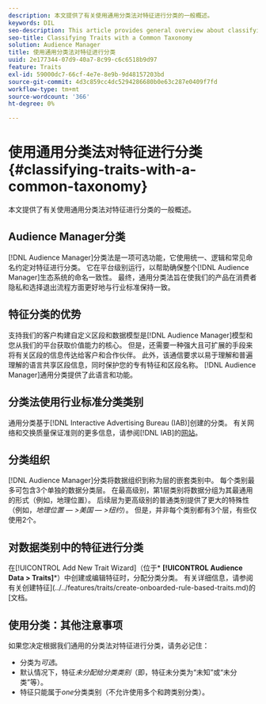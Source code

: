 ```yaml
---
description: 本文提供了有关使用通用分类法对特征进行分类的一般概述。
keywords: DIL
seo-description: This article provides general overview about classifying traits with a common taxonomy.
seo-title: Classifying Traits with a Common Taxonomy
solution: Audience Manager
title: 使用通用分类法对特征进行分类
uuid: 2e177344-07d9-40a7-8c99-c6c6518b9d97
feature: Traits
exl-id: 59000dc7-66cf-4e7e-8e9b-9d48157203bd
source-git-commit: 4d3c859cc4dc5294286680b0e63c287e0409f7fd
workflow-type: tm+mt
source-wordcount: '366'
ht-degree: 0%

---
```


# 使用通用分类法对特征进行分类 {#classifying-traits-with-a-common-taxonomy}

本文提供了有关使用通用分类法对特征进行分类的一般概述。

## Audience Manager分类

<!-- c_common_taxonomy_about.xml -->

[!DNL Audience Manager]分类法是一项可选功能，它使用统一、逻辑和常见命名约定对特征进行分类。 它在平台级别运行，以帮助确保整个[!DNL Audience Manager]生态系统的命名一致性。 最终，通用分类法旨在使我们的产品在消费者隐私和选择退出流程方面更好地与行业标准保持一致。

## 特征分类的优势

支持我们的客户构建自定义区段和数据模型是[!DNL Audience Manager]模型和您从我们的平台获取价值能力的核心。 但是，还需要一种强大且可扩展的手段来将有关区段的信息传达给客户和合作伙伴。 此外，该通信要求以易于理解和普遍理解的语言共享区段信息，同时保护您的专有特征和区段名称。 [!DNL Audience Manager]通用分类提供了此语言和功能。

## 分类法使用行业标准分类类别

通用分类基于[!DNL Interactive Advertising Bureau (IAB)]创建的分类。 有关网络和交换质量保证准则的更多信息，请参阅[!DNL IAB]的[网站](https://www.iab.net/iab_products_and_industry_services/508676/ne_guidelines)。

## 分类组织

[!DNL Audience Manager]分类将数据组织到称为层的嵌套类别中。 每个类别最多可包含3个单独的数据分类层。 在最高级别，第1层类别将数据分组为其最通用的形式（例如，地理位置）。 后续层为更高级别的普通类别提供了更大的特殊性（例如，*地理位置 — >美国 — >纽约*）。 但是，并非每个类别都有3个层，有些仅使用2个。

## 对数据类别中的特征进行分类

在[!UICONTROL Add New Trait Wizard]（位于* **[!UICONTROL Audience Data > Traits]***）中创建或编辑特征时，分配分类分类。 有关详细信息，请参阅有关创建特征](../../features/traits/create-onboarded-rule-based-traits.md)的[文档。

## 使用分类：其他注意事项

如果您决定根据我们通用的分类法对特征进行分类，请务必记住：

* 分类为&#x200B;*可选*。
* 默认情况下，特征&#x200B;*未分配给分类类别*（即，特征未分类为“未知”或“未分类”等）。
* 特征只能属于&#x200B;*one*&#x200B;分类类别（不允许使用多个和跨类别分类）。
